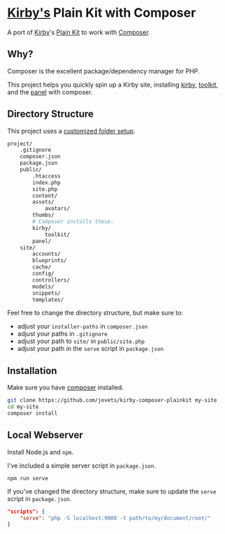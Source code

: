 # [Kirby's][getkirby] Plain Kit with Composer

A port of [Kirby][getkirby]'s [Plain Kit][plainkit] to work with [Composer][composer].

## Why?

Composer is the excellent package/dependency manager for PHP.

This project helps you quickly spin up a Kirby site, installing [kirby][kirby], [toolkit][toolkit], and the [panel][panel] with composer.

## Directory Structure

This project uses a [customized folder setup](http://getkirby.com/docs/advanced/customized-folder-setup).

```bash
project/
    .gitignore
    composer.json
    package.json
    public/
        .htaccess
        index.php
        site.php
        content/
        assets/
            avatars/
        thumbs/
        # Composer installs these:
        kirby/
            toolkit/
        panel/
    site/
        accounts/
        blueprints/
        cache/
        config/
        controllers/
        models/
        snippets/
        templates/
```

Feel free to change the directory structure, but make sure to:

- adjust your `installer-paths` in `composer.json`
- adjust your paths in `.gitignore`
- adjust your path to `site/` in `public/site.php`
- adjust your path in the `serve` script in `package.json`

## Installation

Make sure you have [composer][composer] installed.

```bash
git clone https://github.com/jevets/kirby-composer-plainkit my-site
cd my-site
composer install
```

## Local Webserver

Install Node.js and `npm`.

I've included a simple server script in `package.json`.

`npm run serve`

If you've changed the directory structure, make sure to update the `serve` script in `package.json`.

```json
"scripts": {
    "serve": "php -S localhost:9000 -t path/to/my/document/root/"
}
```

## 

[plainkit]: https://github.com/getkirby/plainkit
[kirby]: https://github.com/getkirby/kirby
[toolkit]: https://github.com/getkirby/toolkit
[panel]: https://github.com/getkirby/panel
[getkirby]: http://getkirby.com
[composer]: http://getcomposer.org